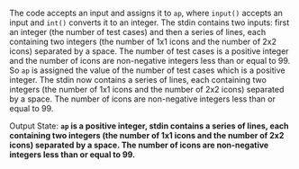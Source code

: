 The code accepts an input and assigns it to `ap`, where `input()` accepts an input and `int()` converts it to an integer. The stdin contains two inputs: first an integer (the number of test cases) and then a series of lines, each containing two integers (the number of 1x1 icons and the number of 2x2 icons) separated by a space. The number of test cases is a positive integer and the number of icons are non-negative integers less than or equal to 99. So `ap` is assigned the value of the number of test cases which is a positive integer. The stdin now contains a series of lines, each containing two integers (the number of 1x1 icons and the number of 2x2 icons) separated by a space. The number of icons are non-negative integers less than or equal to 99.

Output State: **`ap` is a positive integer, stdin contains a series of lines, each containing two integers (the number of 1x1 icons and the number of 2x2 icons) separated by a space. The number of icons are non-negative integers less than or equal to 99.**